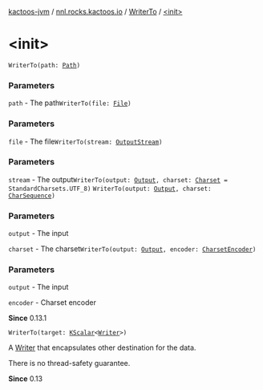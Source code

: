 [kactoos-jvm](../../index.md) / [nnl.rocks.kactoos.io](../index.md) / [WriterTo](index.md) / [&lt;init&gt;](./-init-.md)

# &lt;init&gt;

`WriterTo(path: `[`Path`](http://docs.oracle.com/javase/8/docs/api/java/nio/file/Path.html)`)`

### Parameters

`path` - The path`WriterTo(file: `[`File`](http://docs.oracle.com/javase/8/docs/api/java/io/File.html)`)`

### Parameters

`file` - The file`WriterTo(stream: `[`OutputStream`](http://docs.oracle.com/javase/8/docs/api/java/io/OutputStream.html)`)`

### Parameters

`stream` - The output`WriterTo(output: `[`Output`](../../nnl.rocks.kactoos/-output/index.md)`, charset: `[`Charset`](http://docs.oracle.com/javase/8/docs/api/java/nio/charset/Charset.html)` = StandardCharsets.UTF_8)`
`WriterTo(output: `[`Output`](../../nnl.rocks.kactoos/-output/index.md)`, charset: `[`CharSequence`](https://kotlinlang.org/api/latest/jvm/stdlib/kotlin/-char-sequence/index.html)`)`

### Parameters

`output` - The input

`charset` - The charset`WriterTo(output: `[`Output`](../../nnl.rocks.kactoos/-output/index.md)`, encoder: `[`CharsetEncoder`](http://docs.oracle.com/javase/8/docs/api/java/nio/charset/CharsetEncoder.html)`)`

### Parameters

`output` - The input

`encoder` - Charset encoder

**Since**
0.13.1

`WriterTo(target: `[`KScalar`](../../nnl.rocks.kactoos/-k-scalar.md)`<`[`Writer`](http://docs.oracle.com/javase/8/docs/api/java/io/Writer.html)`>)`

A [Writer](http://docs.oracle.com/javase/8/docs/api/java/io/Writer.html) that encapsulates other destination for the data.

There is no thread-safety guarantee.

**Since**
0.13

